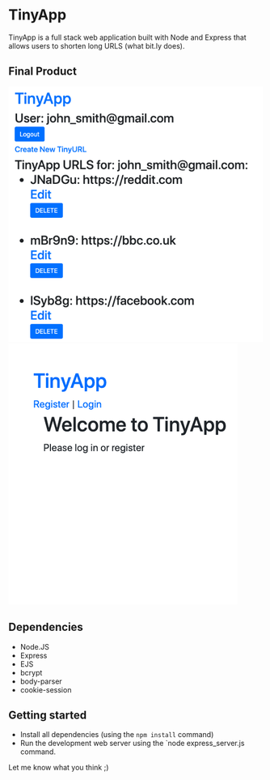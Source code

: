 # TinyApp

TinyApp is a full stack web application built with Node and Express that allows users to shorten long URLS (what bit.ly does).

## Final Product
!["Screenshot of users page"](https://github.com/Danzed11/TinyApp/blob/master/Screenshots/Examples-URLs.png##)
!["Screenshot of home page"](https://github.com/Danzed11/TinyApp/blob/master/Screenshots/TinyApp%20Homepage.png)
## Dependencies
- Node.JS
- Express
- EJS
- bcrypt
- body-parser
- cookie-session

## Getting started
- Install all dependencies (using the `npm install` command)
- Run the development web server using the `node express_server.js command.

Let me know what you think ;)
